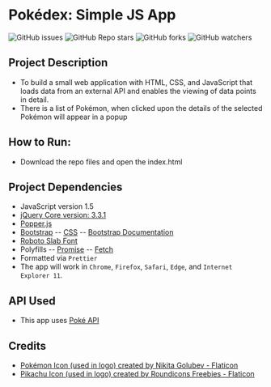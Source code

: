 # Pokédex: Simple JS App
![GitHub issues](https://img.shields.io/github/issues/eahowell/pokedex-js-app?color=yellow)
![GitHub Repo stars](https://img.shields.io/github/stars/eahowell/pokedex-js-app)
![GitHub forks](https://img.shields.io/github/forks/eahowell/pokedex-js-app)
![GitHub watchers](https://img.shields.io/github/watchers/eahowell/pokedex-js-app)

## Project Description
- To build a small web application with HTML, CSS, and JavaScript that loads data from an external API and enables the viewing of data points in detail.
- There is a list of Pokémon, when clicked upon the details of the selected Pokémon will appear in a popup

## How to Run:
- Download the repo files and open the index.html

## Project Dependencies
- JavaScript version 1.5
- [jQuery Core version: 3.3.1](https://code.jquery.com/jquery-3.3.1.min.js)
- [Popper.js](https://cdn.jsdelivr.net/npm/popper.js@1.14.7/dist/umd/popper.min.js)
- [Bootstrap](https://cdn.jsdelivr.net/npm/bootstrap@4.3.1/dist/js/bootstrap.min.js)
-- [CSS](https://cdn.jsdelivr.net/npm/bootstrap@4.3.1/dist/css/bootstrap.min.css)
-- [Bootstrap Documentation](https://getbootstrap.com/docs/4.3/getting-started/introduction/)
- [Roboto Slab Font](https://fonts.googleapis.com/css2?family=Roboto+Slab:wght@100;300;400;900&display=swap)
- Polyfills
-- [Promise](js/promise-polyfill.js)
-- [Fetch](js/fetch-polyfill.js)
- Formatted via `Prettier`
- The app will work in `Chrome`, `Firefox`, `Safari`, `Edge`, and `Internet Explorer 11`.




## API Used
- This app uses [Poké API](https://pokeapi.co/api/v2/pokemon/)

## Credits
- [Pokémon Icon (used in logo) created by Nikita Golubev - Flaticon](https://www.flaticon.com/free-icons/pokeball_287221)
- [Pikachu Icon (used in logo) created by Roundicons Freebies - Flaticon](https://www.flaticon.com/free-icons/pikachu_188987)
 
